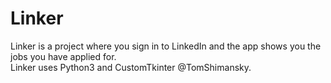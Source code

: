 # Linker
Linker is a project where you sign in to LinkedIn and the app shows you the jobs you have applied for.<br/>
Linker uses Python3 and CustomTkinter @TomShimansky.
